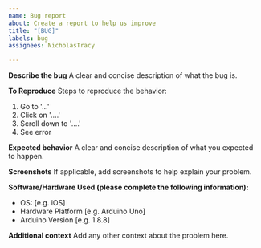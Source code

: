 ```yaml
---
name: Bug report
about: Create a report to help us improve
title: "[BUG]"
labels: bug
assignees: NicholasTracy

---
```


**Describe the bug**
A clear and concise description of what the bug is.

**To Reproduce**
Steps to reproduce the behavior:
1. Go to '...'
2. Click on '....'
3. Scroll down to '....'
4. See error

**Expected behavior**
A clear and concise description of what you expected to happen.

**Screenshots**
If applicable, add screenshots to help explain your problem.

**Software/Hardware Used (please complete the following information):**
 - OS: [e.g. iOS]
 - Hardware Platform [e.g. Arduino Uno]
 - Arduino Version [e.g. 1.8.8]

**Additional context**
Add any other context about the problem here.
